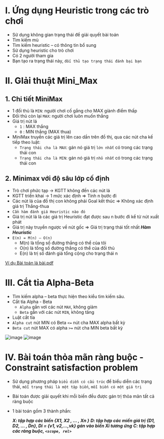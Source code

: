 # I. Ứng dụng Heuristic trong các trò chơi
* Sử dụng không gian trạng thái để giải quyết bài toán
* Tìm kiếm mù
* Tìm kiếm heuristic – có thông tin bổ sung
* Sử dụng heuristic cho trò chơi
* Có 2 người tham gia
* Bạn tạo ra trạng thái này, `đối thủ tạo trạng thái đánh bại bạn`

# II. GIải thuật Mini_Max
## 1. Chi tiết MiniMax
* 1 đối thủ là `MIN`: người chơi cố gắng cho MAX giành điểm thấp
* Đối thủ còn lại `MAX`: người chơi luôn muốn thắng
* Giá trị nút lá
  * `1` : MAX thắng
  * `0` : MIN thắng (MAX thua)
* MiniMax truyền các giá trị lên cao dần trên đồ thị, qua các nút cha kế tiếp theo luật:
  * `Trạng thái cha là MAX`: gán nó giá trị `lớn nhất` có trong các trạng thái con
  * `Trạng thái cha là MIN`: gán nó giá trị `nhỏ nhất` có trong các trạng thái con
## 2. Minimax với độ sâu lớp cố định
* Trò chơi phức tạp -> KGTT không đến các nút lá
* KGTT triển khai -> 1 mức xác định => Tính n bước đi
* Các nút lá của đồ thị con không phải Goal kết thúc => Không xác định giá trị Thắng-thua
* `Cần hàm đánh giá Heuristic nào đó`
* Giá trị nút lá là các giá trị Heuristic đạt được sau n bước đi kể từ nút xuất phát
* Giá trị này truyền ngược về nút gốc => Giá trị trạng thái tốt nhất
***Hàm Heuristic***
* `E(n) = M(n) – O(n)`
  * M(n) là tổng số đường thắng có thể của tôi
  * O(n) là tổng số đường thắng có thể của đối thủ
  * E(n) là trị số đánh giá tổng cộng cho trạng thái n

[Ví dụ Bài toán lá bài.pdf](https://github.com/BuiTranNgocLy/Nhap-mon-TTNT_CT190_CTU/files/7490848/Bai.toan.la.bai.pdf)

# III. Cắt tỉa Alpha-Beta
* Tìm kiếm alpha – beta thực hiện theo kiểu tìm kiếm sâu.
* Cắt tỉa Alpha - Beta
  * `Alpha` gắn vơi các nút `MAX`, không giảm
  * `Beta` gắn với các nút `MIN`, không tăng
* Luật cắt tỉa
* `Alpha cut` nút MIN có Beta `<=` nút cha MAX alpha bất kỳ
* `Beta cut` nút MAX có alpha `>=` nút cha MIN beta bất kỳ 

![image](https://user-images.githubusercontent.com/88178841/140618045-37c0d3b8-c456-413d-8d29-22ce431394c2.png)
![image](https://user-images.githubusercontent.com/88178841/140618098-5276ac4f-910d-46b9-9133-ca06e10daf60.png)

# IV. Bài toán thỏa mãn ràng buộc - Constraint satisfaction problem
* Sử dụng phương pháp `biểu diễn có cấu trúc` để biểu diễn các trạng thái, `mỗi trạng thái là một tập biến`, `mỗi biến có một giá trị`
* Bài toán được giải quyết khi mỗi biến đều được gán trị thỏa
mãn tất cả ràng buộc
* 1 bài toán gồm 3 thành phần:

  ***X: tập hợp các biến {X1, X2 , … , Xn }***
  ***D: tập hợp các miền giá trị {D1, D2, … , Dn}, Di = {v1, v2,...,vk} gán vào biến Xi tương ứng***
  ***C: tập hợp các ràng buộc, `<scope, rel>`***
